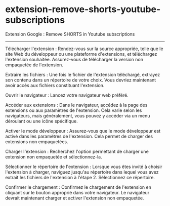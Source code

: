 # extension-remove-shorts-youtube-subscriptions
Extension Google : Remove SHORTS in Youtube subscriptions

---


Télécharger l'extension : Rendez-vous sur la source appropriée, telle que le site Web du développeur ou une plateforme d'extensions, et téléchargez l'extension souhaitée. Assurez-vous de télécharger la version non empaquetée de l'extension.

Extraire les fichiers : Une fois le fichier de l'extension téléchargé, extrayez son contenu dans un répertoire de votre choix. Vous devriez maintenant avoir accès aux fichiers constituant l'extension.

Ouvrir le navigateur : Lancez votre navigateur web préféré.

Accéder aux extensions : Dans le navigateur, accédez à la page des extensions ou aux paramètres de l'extension. Cela varie selon les navigateurs, mais généralement, vous pouvez y accéder via un menu déroulant ou une icône spécifique.

Activer le mode développeur : Assurez-vous que le mode développeur est activé dans les paramètres de l'extension. Cela permet de charger des extensions non empaquetées.

Charger l'extension : Recherchez l'option permettant de charger une extension non empaquetée et sélectionnez-la.

Sélectionner le répertoire de l'extension : Lorsque vous êtes invité à choisir l'extension à charger, naviguez jusqu'au répertoire dans lequel vous avez extrait les fichiers de l'extension à l'étape 2. Sélectionnez ce répertoire.

Confirmer le chargement : Confirmez le chargement de l'extension en cliquant sur le bouton approprié dans votre navigateur. Le navigateur devrait maintenant charger et activer l'extension non empaquetée.
